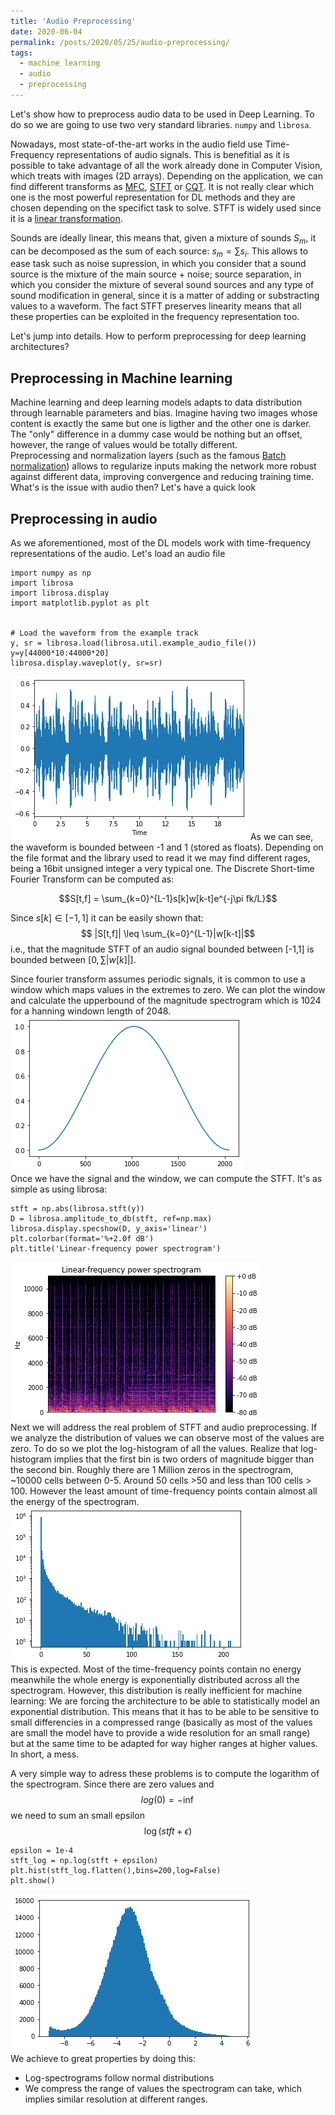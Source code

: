 ```yaml
---
title: 'Audio Preprocessing'
date: 2020-06-04
permalink: /posts/2020/05/25/audio-preprocessing/
tags:
  - machine learning
  - audio
  - preprocessing
---
```

Let's show how to preprocess audio data to be used in Deep Learning.
To do so we are going to use two very standard libraries. `numpy` and `librosa`.

Nowadays, most state-of-the-art works in the audio field use Time-Frequency representations of audio signals. This is benefitial as it is possible to take advantage of all the work already done in Computer Vision, which treats with images (2D arrays). Depending on the application, we can find different transforms as [MFC](https://en.wikipedia.org/wiki/Mel-frequency_cepstrum), [STFT](https://en.wikipedia.org/wiki/Short-time_Fourier_transform) or [CQT](https://en.wikipedia.org/wiki/Constant-Q_transform). It is not really clear which one is the most powerful representation for DL methods and they are chosen depending on the specifict task to solve. STFT is widely used since it is a [linear transformation](https://en.wikipedia.org/wiki/Linear_map).  

Sounds are ideally linear, this means that, given a mixture of sounds $S_m$, it can be decomposed as the sum of each source: $s_m = \sum s_i$. This allows to ease task such as noise supression, in which you consider that a sound source is the mixture of the main source + noise; source separation, in which you consider the mixture of several sound sources and any type of sound modification in general, since it is a matter of adding or substracting values to a waveform. The fact STFT preserves linearity means that all these properties can be exploited in the frequency representation too.  

Let's jump into details. How to perform preprocessing for deep learning architectures?  
## Preprocessing in Machine learning  
Machine learning and deep learning models adapts to data distribution through learnable parameters and bias. Imagine having two images whose content is exactly the same but one is ligther and the other one is darker. The "only" difference in a dummy case would be nothing but an offset, however, the range of values would be totally different.  
Preprocessing and normalization layers (such as the famous [Batch normalization](https://en.wikipedia.org/wiki/Batch_normalization)) allows to regularize inputs making the network more robust against different data, improving convergence and reducing training time.
What's is the issue with audio then? Let's have a quick look

## Preprocessing in audio  
As we aforementioned, most of the DL models work with time-frequency representations of the audio. 
Let's load an audio file 
```
import numpy as np
import librosa
import librosa.display
import matplotlib.pyplot as plt


# Load the waveform from the example track
y, sr = librosa.load(librosa.util.example_audio_file())
y=y[44000*10:44000*20]
librosa.display.waveplot(y, sr=sr)
```
![Waveform](/images/waveform.png)
As we can see, the waveform is bounded between -1 and 1 (stored as floats). Depending on the file format and the library used to read it we may find different rages, being a 16bit unsigned integer a very typical one. 
The Discrete Short-time Fourier Transform  can be computed as:

$$S[t,f] = \sum_{k=0}^{L-1}s[k]w[k-t]e^{-j\pi fk/L}$$

Since $s[k] \in [-1,1]$ it can be easily shown that:
$$    |S[t,f]|  \leq \sum_{k=0}^{L-1}|w[k-t]|$$
i.e., that the  magnitude STFT of an audio signal bounded between [-1,1] is bounded between $[0,\sum |w[k]|]$.

Since fourier transform assumes periodic signals, it is common to use a window which maps values in the extremes to zero. We can plot the window and calculate the upperbound of the magnitude spectrogram which is 1024 for a hanning windown length of 2048.  
![Waveform](/images/win.png)  
Once we have the signal and the window, we can compute the STFT.
It's as simple as using librosa:
```
stft = np.abs(librosa.stft(y))
D = librosa.amplitude_to_db(stft, ref=np.max)
librosa.display.specshow(D, y_axis='linear')
plt.colorbar(format='%+2.0f dB')
plt.title('Linear-frequency power spectrogram')
```
![STFT](/images/stft.png)  
Next we will address the real problem of STFT and audio preprocessing. 
If we analyze the distribution of values we can observe most of the values are zero. To do so we plot the log-histogram of all the values. Realize that log-histogram implies that the first bin is two orders of magnitude bigger than the second bin. Roughly there are 1 Million zeros in the spectrogram, ~10000 cells between 0-5. Around 50 cells >50 and less than 100 cells > 100. However the least amount of time-frequency points contain almost all the energy of the spectrogram.    
![histogram](/images/hist_raw.png)  
This is expected. Most of the time-frequency points contain no energy meanwhile the whole energy is exponentially  distributed across all the spectrogram. However, this distribution is really inefficient for machine learning:
We are forcing the architecture to be able to statistically model an exponential distribution. This means that it has to be able to be sensitive to small differencies in a compressed range (basically as most of the values are small the model have to provide a wide resolution for an small range) but at the same time to be adapted for way higher ranges at higher values. In short, a mess. 

A very simple way to adress these problems is to compute the logarithm of the spectrogram. Since there are zero values and  $$log(0) = -\inf$$ we need to sum an small epsilon $$\log (stft + \epsilon)$$
```
epsilon = 1e-4
stft_log = np.log(stft + epsilon)
plt.hist(stft_log.flatten(),bins=200,log=False)
plt.show()
```
![STFT](/images/hist_norm.png)  
We achieve to great properties by doing this:
- Log-spectrograms follow normal distributions
- We compress the range of values the spectrogram can take, which implies similar resolution at different ranges.  

